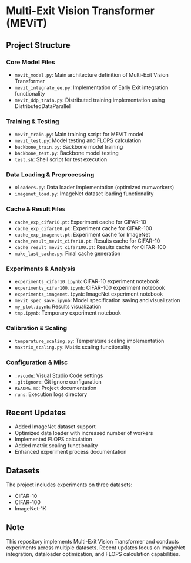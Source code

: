 # Multi-Exit Vision Transformer (MEViT)

## Project Structure

### Core Model Files
- `mevit_model.py`: Main architecture definition of Multi-Exit Vision Transformer
- `mevit_integrate_ee.py`: Implementation of Early Exit integration functionality  
- `mevit_ddp_train.py`: Distributed training implementation using DistributedDataParallel

### Training & Testing
- `mevit_train.py`: Main training script for MEViT model
- `mevit_test.py`: Model testing and FLOPS calculation
- `backbone_train.py`: Backbone model training
- `backbone_test.py`: Backbone model testing
- `test.sh`: Shell script for test execution

### Data Loading & Preprocessing
- `Dloaders.py`: Data loader implementation (optimized numworkers)
- `imagenet_load.py`: ImageNet dataset loading functionality

### Cache & Result Files
- `cache_exp_cifar10.pt`: Experiment cache for CIFAR-10
- `cache_exp_cifar100.pt`: Experiment cache for CIFAR-100 
- `cache_exp_imagenet.pt`: Experiment cache for ImageNet
- `cache_result_mevit_cifar10.pt`: Results cache for CIFAR-10
- `cache_result_mevit_cifar100.pt`: Results cache for CIFAR-100
- `make_last_cache.py`: Final cache generation

### Experiments & Analysis
- `experiments_cifar10.ipynb`: CIFAR-10 experiment notebook
- `experiments_cifar100.ipynb`: CIFAR-100 experiment notebook
- `experiments_imagenet.ipynb`: ImageNet experiment notebook
- `mevit_spec_save.ipynb`: Model specification saving and visualization
- `my_plot.ipynb`: Results visualization
- `tmp.ipynb`: Temporary experiment notebook

### Calibration & Scaling
- `temperature_scaling.py`: Temperature scaling implementation
- `maxtrix_scaling.py`: Matrix scaling functionality

### Configuration & Misc
- `.vscode`: Visual Studio Code settings
- `.gitignore`: Git ignore configuration  
- `README.md`: Project documentation
- `runs`: Execution logs directory

## Recent Updates
- Added ImageNet dataset support
- Optimized data loader with increased number of workers
- Implemented FLOPS calculation
- Added matrix scaling functionality
- Enhanced experiment process documentation

## Datasets
The project includes experiments on three datasets:
- CIFAR-10
- CIFAR-100  
- ImageNet-1K

## Note
This repository implements Multi-Exit Vision Transformer and conducts experiments across multiple datasets. Recent updates focus on ImageNet integration, dataloader optimization, and FLOPS calculation capabilities.